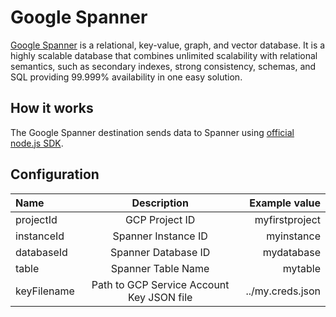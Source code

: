 # Google Spanner

[Google Spanner](https://cloud.google.com/spanner) is a relational, key-value, graph, and vector database. It is a highly scalable database that combines unlimited scalability with relational semantics, such as secondary indexes, strong consistency, schemas, and SQL providing 99.999% availability in one easy solution.

## How it works

The Google Spanner destination sends data to Spanner using [official node.js SDK](https://github.com/googleapis/nodejs-spanner).

## Configuration

| Name              |                                 Description                                  |             Example value |
| :---------------- | :--------------------------------------------------------------------------: | ------------------------: |
| projectId         |                                  GCP Project ID                              |            myfirstproject |
| instanceId        |                               Spanner Instance ID                            |                myinstance |
| databaseId        |                               Spanner Database ID                            |                mydatabase |
| table             |                               Spanner Table Name                             |                   mytable |
| keyFilename       |                       Path to GCP Service Account Key JSON file              |          ../my.creds.json |